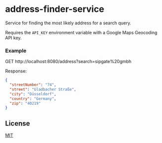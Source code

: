# address-finder-service

Service for finding the most likely address for a search query.

Requires the `API_KEY` environment variable with a Google Maps Geocoding API key.

### Example

GET http://localhost:8080/address?search=sipgate%20gmbh

Response:

```json
{
  "streetNumber": "74",
  "street": "Gladbacher Straße",
  "city": "Düsseldorf",
  "country": "Germany",
  "zip": "40219"
}
```

## License

[MIT](LICENSE)
